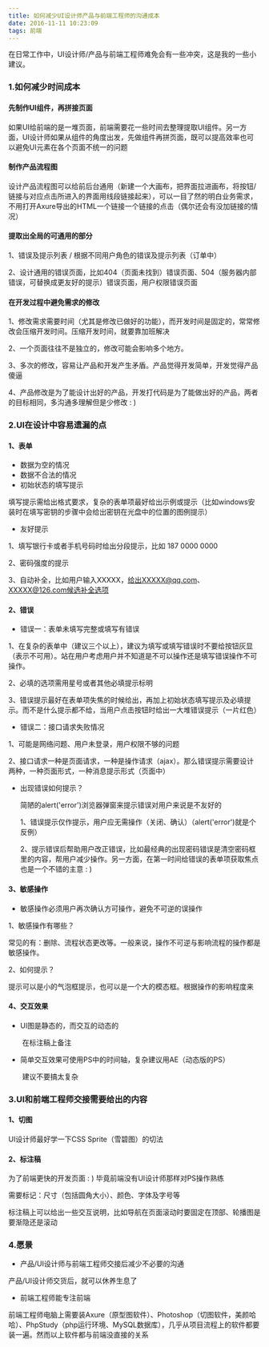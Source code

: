```yaml
---
title: 如何减少UI设计师产品与前端工程师的沟通成本
date: 2016-11-11 10:23:09
tags: 前端
---
```


在日常工作中，UI设计师/产品与前端工程师难免会有一些冲突，这是我的一些小建议。

### 1.如何减少时间成本

#### 先制作UI组件，再拼接页面

如果UI给前端的是一堆页面，前端需要花一些时间去整理提取UI组件。另一方面，UI设计师如果从组件的角度出发，先做组件再拼页面，既可以提高效率也可以避免UI元素在各个页面不统一的问题<!--more-->

#### 制作产品流程图

设计产品流程图可以给前后台通用（新建一个大画布，把界面拉进画布，将按钮/链接与对应点击所进入的界面用线段链接起来），可以一目了然的明白业务需求，不用打开Axure导出的HTML一个链接一个链接的点击（偶尔还会有没加链接的情况）

#### 提取出全局的可通用的部分

1、错误及提示列表 / 根据不同用户角色的错误及提示列表（订单中）

2、设计通用的错误页面，比如404（页面未找到）错误页面、504（服务器内部错误，可替换成更友好的提示）错误页面，用户权限错误页面

#### 在开发过程中避免需求的修改

1、修改需求需要时间（尤其是修改已做好的功能），而开发时间是固定的，常常修改会压缩开发时间。压缩开发时间，就要靠加班解决

2、一个页面往往不是独立的，修改可能会影响多个地方。

3、多次的修改，容易让产品和开发产生矛盾。产品觉得开发简单，开发觉得产品傻逼

4、产品修改是为了能设计出好的产品，开发打代码是为了能做出好的产品，两者的目标相同，多沟通多理解但是少修改 : )

### 2.UI在设计中容易遗漏的点

#### 1、表单

- 数据为空的情况
- 数据不合法的情况
- 初始状态的填写提示

填写提示需给出格式要求，复杂的表单项最好给出示例或提示（比如windows安装时在填写密钥的步骤中会给出密钥在光盘中的位置的图例提示）

- 友好提示

1、填写银行卡或者手机号码时给出分段提示，比如 187 0000 0000

2、密码强度的提示

3、自动补全，比如用户输入XXXXX，给出XXXXX@qq.com、XXXXX@126.com候选补全选项

#### 2、错误

- 错误一：表单未填写完整或填写有错误

1、在复杂的表单中（建议三个以上），建议为填写或填写错误时不要给按钮灰显（表示不可用）。站在用户考虑用户并不知道是不可以操作还是填写错误操作不可操作。

2、必填的选项需用星号或者其他必填提示标明

3、错误提示最好在表单项失焦的时候给出，再加上初始状态填写提示及必填提示。而不是什么提示都不给，当用户点击按钮时给出一大堆错误提示（一片红色）

- 错误二：接口请求失败情况

1、可能是网络问题、用户未登录，用户权限不够的问题

2、接口请求一种是页面请求，一种是操作请求（ajax）。那么错误提示需要设计两种，一种页面形式，一种消息提示形式（页面中）

- 出现错误如何提示？

  简陋的alert('error')浏览器弹窗来提示错误对用户来说是不友好的

  1、错误提示仅作提示，用户应无需操作（关闭、确认）（alert('error')就是个反例）

  2、提示错误后帮助用户改正错误，比如最经典的出现密码错误是清空密码框里的内容，帮用户减少操作。另一方面，在第一时间给错误的表单项获取焦点也是一个不错的主意 : )

#### 3、敏感操作

- 敏感操作必须用户再次确认方可操作，避免不可逆的误操作

1、敏感操作有哪些？

常见的有：删除、流程状态更改等。一般来说，操作不可逆与影响流程的操作都是敏感操作。

2、如何提示？

提示可以是小的气泡框提示，也可以是一个大的模态框。根据操作的影响程度来

#### 4、交互效果

- UI图是静态的，而交互的动态的

  ​	在标注稿上备注

- 简单交互效果可使用PS中的时间轴，复杂建议用AE（动态版的PS）

  ​	建议不要搞太复杂

### 3.UI和前端工程师交接需要给出的内容

#### 1、切图

UI设计师最好学一下CSS Sprite（雪碧图）的切法

#### 2、标注稿

为了前端更快的开发页面 : ) 毕竟前端没有UI设计师那样对PS操作熟练

需要标记：尺寸（包括圆角大小）、颜色、字体及字号等

标注稿上可以给出一些交互说明，比如导航在页面滚动时要固定在顶部、轮播图是要渐隐还是滚动

### 4.愿景

- 产品/UI设计师与前端工程师交接后减少不必要的沟通

产品/UI设计师交货后，就可以休养生息了 

- 前端工程师能专注前端

前端工程师电脑上需要装Axure（原型图软件）、Photoshop（切图软件，美颜哈哈）、PhpStudy（php运行环境、MySQL数据库），几乎从项目流程上的软件都要装一遍。然而以上软件都与前端没直接的关系